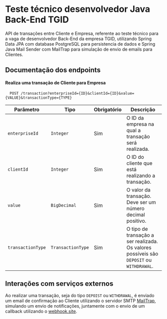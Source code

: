
# Teste técnico desenvolvedor Java Back-End TGID

API de transações entre Cliente e Empresa, referente ao teste técnico para a vaga de desenvolvedor Back-End da empresa TGID, utilizando Spring Data JPA com database PostgreSQL para persistencia de dados e Spring Java Mail Sender com MailTrap para simulação de envio de emails para Clientes.


## Documentação dos endpoints

#### Realiza uma transação de Cliente para Empresa

```POST
  POST /transaction?enterpriseId={ID}&clientId={ID}&value={VALUE}&transactionType={TYPE}
```

| Parâmetro       | Tipo            | Obrigatório | Descrição                                                                            |
|-----------------|-----------------|-------------|--------------------------------------------------------------------------------------|
| `enterpriseId`  | `Integer`       | Sim         | O ID da empresa na qual a transação será realizada.                                   |
| `clientId`      | `Integer`       | Sim         | O ID do cliente que está realizando a transação.                                      |
| `value`         | `BigDecimal`    | Sim         | O valor da transação. Deve ser um número decimal positivo.                            |
| `transactionType`| `TransactionType` | Sim     | O tipo de transação a ser realizada. Os valores possíveis são `DEPOSIT` ou `WITHDRAWAL`. |

## Interações com serviços externos

Ao realizar uma transação, seja do tipo `DEPOIST` ou `WITHDRAWAL`, é enviado um email de confirmação ao Cliente utilizando o servidor SMTP [MailTrap](https://mailtrap.io/home), simulando um envio de notificações, juntamente com o envio de um callback utilizando o [webhook.site](https://webhook.site/).
